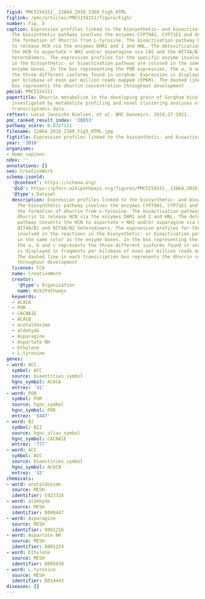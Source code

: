 ```yaml
---
figid: PMC5154151__12864_2016_3360_Fig5_HTML
figlink: /pmc/articles/PMC5154151/figure/Fig5/
number: Fig. 5
caption: Expression profiles linked to the biosynthetic- and bioactivation pathway.
  The biosynthetic pathway involves the enzymes CYP79A1, CYP71E1 and UGT85B1 with
  the formation of dhurrin from L-tyrosine. The bioactivation pathway hydrolyzes dhurrin
  to release HCN via the enzymes DHR1 and 2 and HNL. The detoxification pathway converts
  the HCN to aspartate + NH3 and/or asparagine via CAS and the NIT4A/B1 and NIT4A/B2
  heterodimers. The expression profiles for the specific enzyme involved in the reactions
  in the biosynthetic- or bioactivation pathway are colored in the same color as the
  enzyme boxes. In the box representing the POR expression, the a, b and c represents
  the three different isoforms found in sorghum. Expression is displayed in fragments
  per kilobase of exon per million reads mapped (FPKM). The dashed line in each transcription
  box represents the dhurrin concentration throughout development
pmcid: PMC5154151
papertitle: Dhurrin metabolism in the developing grain of Sorghum bicolor (L.) Moench
  investigated by metabolite profiling and novel clustering analyses of time-resolved
  transcriptomic data.
reftext: Lasse Janniche Nielsen, et al. BMC Genomics. 2016;17:1021.
pmc_ranked_result_index: '20853'
pathway_score: 0.8727131
filename: 12864_2016_3360_Fig5_HTML.jpg
figtitle: Expression profiles linked to the biosynthetic- and bioactivation pathway
year: '2016'
organisms:
- Homo sapiens
ndex: ''
annotations: []
seo: CreativeWork
schema-jsonld:
  '@context': https://schema.org/
  '@id': https://pfocr.wikipathways.org/figures/PMC5154151__12864_2016_3360_Fig5_HTML.html
  '@type': Dataset
  description: Expression profiles linked to the biosynthetic- and bioactivation pathway.
    The biosynthetic pathway involves the enzymes CYP79A1, CYP71E1 and UGT85B1 with
    the formation of dhurrin from L-tyrosine. The bioactivation pathway hydrolyzes
    dhurrin to release HCN via the enzymes DHR1 and 2 and HNL. The detoxification
    pathway converts the HCN to aspartate + NH3 and/or asparagine via CAS and the
    NIT4A/B1 and NIT4A/B2 heterodimers. The expression profiles for the specific enzyme
    involved in the reactions in the biosynthetic- or bioactivation pathway are colored
    in the same color as the enzyme boxes. In the box representing the POR expression,
    the a, b and c represents the three different isoforms found in sorghum. Expression
    is displayed in fragments per kilobase of exon per million reads mapped (FPKM).
    The dashed line in each transcription box represents the dhurrin concentration
    throughout development
  license: CC0
  name: CreativeWork
  creator:
    '@type': Organization
    name: WikiPathways
  keywords:
  - ACACA
  - POR
  - CACNA1E
  - ACACB
  - acetaldoxime
  - aldehyde
  - Asparagine
  - Aspartate NH
  - Ethylene
  - L-tyrosine
genes:
- word: ACC
  symbol: ACC
  source: bioentities_symbol
  hgnc_symbol: ACACA
  entrez: '31'
- word: POR
  symbol: POR
  source: hgnc_symbol
  hgnc_symbol: POR
  entrez: '5447'
- word: B2
  symbol: BII
  source: hgnc_alias_symbol
  hgnc_symbol: CACNA1E
  entrez: '777'
- word: ACC
  symbol: ACC
  source: bioentities_symbol
  hgnc_symbol: ACACB
  entrez: '32'
chemicals:
- word: acetaldoxime
  source: MESH
  identifier: C023728
- word: aldehyde
  source: MESH
  identifier: D000447
- word: Asparagine
  source: MESH
  identifier: D001216
- word: Aspartate NH
  source: MESH
  identifier: D001224
- word: Ethylene
  source: MESH
  identifier: D005030
- word: L-tyrosine
  source: MESH
  identifier: D014443
diseases: []
---
```

